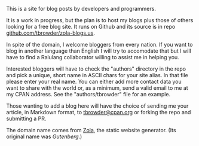 This is a site for blog posts by
developers and programmers.

It is a work in progress, but the plan is to host 
my blogs plus those of others looking for a free
blog site. It runs on Github and its source
is in repo [github.com/tbrowder/zola-blogs.us](https://github.com/tbrowder/zola-blogs.us).

In spite of the domain, I welcome bloggers from
every nation. If you want to blog in another language
than English I will try to accomodate that
but I will have to find a Ralulang collaborator willing
to assist me in helping you.

Interested bloggers will have to check the "authors"
directory in the repo and pick a unique, short name
in ASCII chars for your site alias. In that file
please enter your real name. You can either add more
contact data you want to share with the world or,
as a minimum, send a valid email to me at my
CPAN address. See the "authors/tbrowder"
file for an example.

Those wanting to add a blog here will have the
choice of sending me your article, in Markdown 
format, to [tbrowder@cpan.org](mailto:tbrowder@cpan.org) or 
forking the repo and submitting
a PR.

The domain name comes from [Zola](https://getzola.org), the static
website generator. (Its original name was
*Gutenberg*.)
